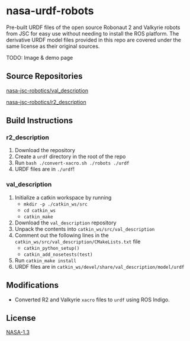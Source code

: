 # nasa-urdf-robots
Pre-built URDF files of the open source Robonaut 2 and Valkyrie robots from JSC for easy use without needing to install the ROS platform. The derivative URDF model files provided in this repo are covered under the same license as their original sources.

TODO: Image & demo page

## Source Repositories

[nasa-jsc-robotics/val_description](https://gitlab.com/nasa-jsc-robotics/val_description/tree/77f19dc07700c30ea8f34a572600c2db0355dacc)

[nasa-jsc-robotics/r2_description](https://gitlab.com/nasa-jsc-robotics/r2_description/tree/654f4f89ff8e802cb7f80c617f0d6dd04483f4b2)

## Build Instructions

### r2_description

1. Download the repository
1. Create a `urdf` directory in the root of the repo
1. Run `bash ./convert-xacro.sh ./robots ./urdf`
1. URDF files are in `./urdf`!

### val_description

1. Initialize a catkin workspace by running
    - `mkdir -p ./catkin_ws/src`
    - `cd catkin_ws`
    - `catkin_make`
1. Download the `val_description` repository
1. Unpack the contents into `catkin_ws/src/val_description`
1. Comment out the following lines in the `catkin_ws/src/val_description/CMakeLists.txt` file
    - `catkin_python_setup()`
    - `catkin_add_nosetests(test)`
1. Run `catkin_make install`
1. URDF files are in `catkin_ws/devel/share/val_description/model/urdf`


## Modifications

- Converted R2 and Valkyrie `xacro` files to `urdf` using ROS Indigo.

## License

[NASA-1.3](https://opensource.org/licenses/NASA-1.3)
